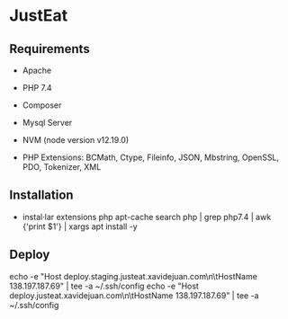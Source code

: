 # JustEat

## Requirements

- Apache

- PHP 7.4

- Composer

- Mysql Server

- NVM (node version v12.19.0)

- PHP Extensions: BCMath, Ctype, Fileinfo, JSON, Mbstring, OpenSSL, PDO, Tokenizer, XML


## Installation

- instal·lar extensions php
apt-cache search php | grep php7.4 | awk {'print $1'} | xargs apt install -y



## Deploy

echo -e "Host deploy.staging.justeat.xavidejuan.com\n\tHostName 138.197.187.69" | tee -a ~/.ssh/config
echo -e "Host deploy.justeat.xavidejuan.com\n\tHostName 138.197.187.69" | tee -a ~/.ssh/config